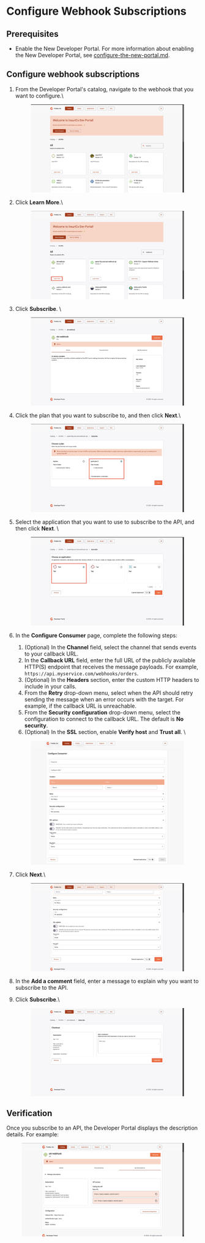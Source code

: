 # Configure Webhook Subscriptions

## Prerequisites&#x20;

* Enable the New Developer Portal. For more information about enabling the New Developer Portal, see [configure-the-new-portal.md](configure-the-new-portal.md "mention").

## Configure webhook subscriptions&#x20;

1.  From the Developer Portal's catalog, navigate to the webhook that you want to configure.\


    <figure><img src="../../.gitbook/assets/image (250).png" alt=""><figcaption></figcaption></figure>
2.  Click **Learn More**.\


    <figure><img src="../../.gitbook/assets/805EA5C8-A387-48A8-962F-8BAF3149889F.jpeg" alt=""><figcaption></figcaption></figure>
3.  Click **Subscribe**. \


    <figure><img src="../../.gitbook/assets/E4E7D948-D35F-4E44-A370-DF4E3D384B10_1_201_a.jpeg" alt=""><figcaption></figcaption></figure>
4.  Click the plan that you want to subscribe to, and then click **Next**.\


    <figure><img src="../../.gitbook/assets/622A15C9-2CBA-4959-9F9E-6F5CF8A8B548.jpeg" alt=""><figcaption></figcaption></figure>
5.  Select the application that you want to use to subscribe to the API, and then click **Next**. \


    <figure><img src="../../.gitbook/assets/35DBD082-6975-44A2-90E6-DD6C5F5BBA59.jpeg" alt=""><figcaption></figcaption></figure>
6.  In the **Configure Consumer** page, complete the following steps:

    1. (Optional) In the **Channel** field, select the channel that sends events to your callback URL.
    2. In the **Callback URL** field, enter the full URL of the publicly available HTTP(S) endpoint that receives the message payloads. For example, `https://api.myservice.com/webhooks/orders`.
    3. (Optional) In the **Headers** section, enter the custom HTTP headers to include in your calls.
    4. From the **Retry** drop-down menu, select when the API should retry sending the message when an error occurs with the target. For example, if the callback URL is unreachable.
    5. From the **Security configuration** drop-down menu, select the configuration to connect to the callback URL. The default is **No security**.
    6. (Optional) In the **SSL** section, enable **Verify host** and **Trust all**. \


    <figure><img src="../../.gitbook/assets/image (251).png" alt=""><figcaption></figcaption></figure>
7.  Click **Next**.\


    <figure><img src="../../.gitbook/assets/E64B2895-B6B3-43C2-BE7A-DD162CC6E029.jpeg" alt=""><figcaption></figcaption></figure>
8. In the **Add a comment** field, enter a message to explain why you want to subscribe to the API.&#x20;
9.  Click **Subscribe**.\


    <figure><img src="../../.gitbook/assets/11C5B4EE-F95D-4A58-A9FC-51BD9FF03EC1.jpeg" alt=""><figcaption></figcaption></figure>

## Verification&#x20;

Once you subscribe to an API, the Developer Portal displays the description details. For example:

<figure><img src="../../.gitbook/assets/image (252).png" alt=""><figcaption></figcaption></figure>
